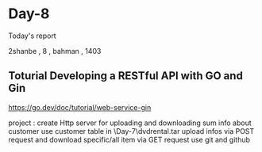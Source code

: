 # Day-8
Today's report

2shanbe , 8 , bahman , 1403

Toturial Developing a RESTful API with GO and Gin
---------------------------------------------

https://go.dev/doc/tutorial/web-service-gin

project : 
create Http server for uploading and downloading sum info about customer
use customer table in \Day-7\dvdrental.tar
upload infos via POST request and download specific/all item via GET request
use git and github
